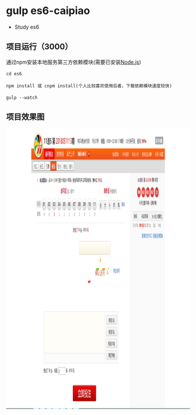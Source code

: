 # gulp es6-caipiao

- Study es6

## 项目运行（3000）
通过npm安装本地服务第三方依赖模块(需要已安装[Node.js](https://nodejs.org/en/))

```
cd es6

npm install 或 cnpm install(个人比较喜欢使用后者，下载依赖模块速度较快)

gulp --watch

```

## 项目效果图
<img src="https://raw.githubusercontent.com/WuChenDi/es6/master/screenshots/index.png" width="1810" height="768"/>